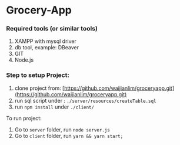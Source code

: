 # Grocery-App

### Required tools (or similar tools)
1. XAMPP with mysql driver
2. db tool, example: DBeaver
3. GIT
4. Node.js

### Step to setup Project:
1. clone project from: [https://github.com/waijianlim/groceryapp.git](https://github.com/waijianlim/groceryapp.git)
2. run sql script under : `./server/resources/createTable.sql`
3. run ```npm install``` under `./client/`

To run project:
1. Go to `server` folder, run `node server.js`
2. Go to `client` folder, run `yarn && yarn start;`

